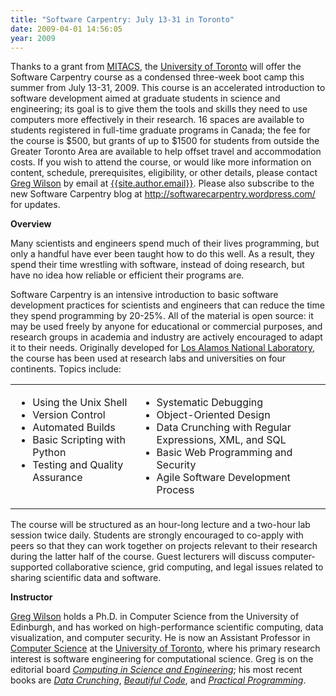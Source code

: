 ```yaml
---
title: "Software Carpentry: July 13-31 in Toronto"
date: 2009-04-01 14:56:05
year: 2009
---
```

Thanks to a grant from <a href="http://mitacs.ca">MITACS</a>, the <a href="http://www.utoronto.ca">University of Toronto</a> will offer the Software Carpentry course as a condensed three-week boot camp this summer from July 13-31, 2009.  This course is an accelerated introduction to software development aimed at graduate students in science and engineering; its goal is to give them the tools and skills they need to use computers more effectively in their research.  16 spaces are available to students registered in full-time graduate programs in Canada; the fee for the course is $500, but grants of up to $1500 for students from outside the Greater Toronto Area are available to help offset travel and accommodation costs.  If you wish to attend the course, or would like more information on content, schedule, prerequisites, eligibility, or other details, please contact <a href="http://www.cs.toronto.edu/~gvwison">Greg Wilson</a> by email at <a href="mailto:{{site.author.email}}">{{site.author.email}}</a>.  Please also subscribe to the new Software Carpentry blog at <a href="http://softwarecarpentry.wordpress.com/">http://softwarecarpentry.wordpress.com/</a> for updates.

<strong>Overview</strong>

Many scientists and engineers spend much of their lives programming, but only a handful have ever been taught how to do this well. As a result, they spend their time wrestling with software, instead of doing research, but have no idea how reliable or efficient their programs are.

Software Carpentry is an intensive introduction to basic software development practices for scientists and engineers that can reduce the time they spend programming by 20-25%. All of the material is open source: it may be used freely by anyone for educational or commercial purposes, and research groups in academia and industry are actively encouraged to adapt it to their needs.  Originally developed for <a href="http://www.lanl.gov">Los Alamos National Laboratory</a>, the course has been used at research labs and universities on four continents.  Topics include:
<table class="center">
<tbody>
<tr>
<td valign="top">
<ul>
  <li>Using the Unix Shell</li>
  <li>Version Control</li>
  <li>Automated Builds</li>
  <li>Basic Scripting with Python</li>
  <li>Testing and Quality Assurance</li>
</ul>
</td>
<td valign="top">
<ul>
  <li>Systematic Debugging</li>
  <li>Object-Oriented Design</li>
  <li>Data Crunching with Regular Expressions, XML, and SQL</li>
  <li>Basic Web Programming and Security</li>
  <li>Agile Software Development Process</li>
</ul>
</td>
</tr>
</tbody></table>

The course will be structured as an hour-long lecture and a two-hour lab session twice daily.  Students are strongly encouraged to co-apply with peers so that they can work together on projects relevant to their research during the latter half of the course.  Guest lecturers will discuss computer-supported collaborative science, grid computing, and legal issues related to sharing scientific data and software.

<strong>Instructor</strong>

<a href="http://www.cs.toronto.edu/~gvwilson">Greg Wilson</a> holds a Ph.D. in Computer Science from the University of Edinburgh, and has worked on high-performance scientific computing, data visualization, and computer security.  He is now an Assistant Professor in <a href="http://www.cs.toronto.edu">Computer Science</a> at the <a href="http://www.utoronto.ca">University of Toronto</a>, where his primary research interest is software engineering for computational science.  Greg is on the editorial board <a href="http://cise.aip.org/"><em>Computing in Science and Engineering</em></a>; his most recent books are <a href="http://www.amazon.com/Data-Crunching-Everyday-Problems-Python/dp/0974514071"><em>Data Crunching</em></a>, <a href="http://www.amazon.com/Beautiful-Code-Leading-Programmers-Practice/dp/0596510047"><em>Beautiful Code</em></a>, and <a href="http://www.amazon.com/Practical-Programming-Introduction-Computer-Science/dp/1934356271"><em>Practical Programming</em></a>.
